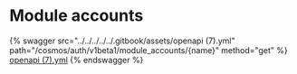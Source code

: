 # Module accounts

{% swagger src="../../../../../.gitbook/assets/openapi (7).yml" path="/cosmos/auth/v1beta1/module_accounts/{name}" method="get" %}
[openapi (7).yml](<../../../../../.gitbook/assets/openapi (7).yml>)
{% endswagger %}
